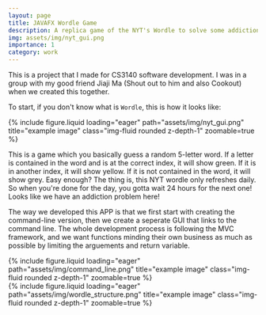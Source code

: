 ```yaml
---
layout: page
title: JAVAFX Wordle Game
description: A replica game of the NYT's Wordle to solve some addiction issue
img: assets/img/nyt_gui.png
importance: 1
category: work
---
```


This is a project that I made for CS3140 software development. I was in a group with my good friend Jiaji Ma (Shout out to him and also Cookout) when we created this together.

To start, if you don't know what is `Wordle`, this is how it looks like: 
<div class="row">
    <div class="col-sm mt-3 mt-md-0">
    </div>
    <div class="col-sm-6 mt-3 mt-md-0">
        {% include figure.liquid loading="eager" path="assets/img/nyt_gui.png" title="example image" class="img-fluid rounded z-depth-1" zoomable=true %}
    </div>
    <div class="col-sm mt-3 mt-md-0">
    </div>
</div>

This is a game which you basically guess a random 5-letter word. If a letter is contained in the word and is at the correct index, it will show green. If it is in another index, it will show yellow. If it is not contained in the word, it will show grey. Easy enough? The thing is, this NYT wordle only refreshes daily. So when you're done for the day, you gotta wait 24 hours for the next one! Looks like we have an addiction problem here!


The way we developed this APP is that we first start with creating the command-line version, then we create a seperate GUI that links to the command line. The whole development process is following the MVC framework, and we want functions minding their own business as much as possible by limiting the arguements and return variable.

<div class="row">
    <div class="col-sm mt-3 mt-md-0">
    </div>
    <div class="col-sm-6 mt-3 mt-md-0">
        {% include figure.liquid loading="eager" path="assets/img/command_line.png" title="example image" class="img-fluid rounded z-depth-1" zoomable=true %}
    </div>
    <div class="col-sm mt-3 mt-md-0">
    </div>
</div>

<div class="row">
    <div class="col-sm mt-3 mt-md-0">
    </div>
    <div class="col-sm-6 mt-3 mt-md-0">
        {% include figure.liquid loading="eager" path="assets/img/wordle_structure.png" title="example image" class="img-fluid rounded z-depth-1" zoomable=true %}
    </div>
    <div class="col-sm mt-3 mt-md-0">
    </div>
</div>


